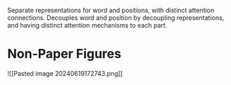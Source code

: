Separate representations for word and positions, with distinct attention connections. Decouples word and position by decoupling representations, and having distinct attention mechanisms to each part.



# Non-Paper Figures
![[Pasted image 20240619172743.png]]